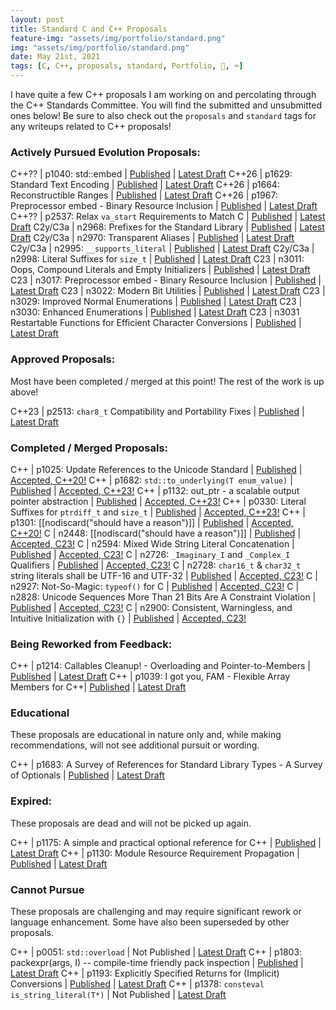 ```yaml
---
layout: post
title: Standard C and C++ Proposals
feature-img: "assets/img/portfolio/standard.png"
img: "assets/img/portfolio/standard.png"
date: May 21st, 2021
tags: [C, C++, proposals, standard, Portfolio, 🚌, ⌨️]
---
```


I have quite a few C++ proposals I am working on and percolating through the C++ Standards Committee. You will find the submitted and unsubmitted ones below! Be sure to also check out the `proposals` and `standard` tags for any writeups related to C++ proposals!


### Actively Pursued Evolution Proposals:

C++??   | p1040: std::embed | [Published](https://wg21.link/p1040) | [Latest Draft](/_vendor/future_cxx/papers/d1040.html)
C++26   | p1629: Standard Text Encoding | [Published](https://wg21.link/p1629) | [Latest Draft](/_vendor/future_cxx/papers/d1629.html)
C++26   | p1664: Reconstructible Ranges | [Published](https://wg21.link/p1664) | [Latest Draft](/_vendor/future_cxx/papers/d1664.html)
C++26   | p1967: Preprocessor embed - Binary Resource Inclusion | [Published](https://wg21.link/p1967) | [Latest Draft](/_vendor/future_cxx/papers/d1967.html)
C++??   | p2537: Relax `va_start` Requirements to Match C | [Published](https://wg21.link/p2537) | [Latest Draft](/_vendor/future_cxx/papers/d2537.html)
C2y/C3a | n2968: Prefixes for the Standard Library | [Published](https://www.open-std.org/jtc1/sc22/wg14/www/docs/n2968.htm) | [Latest Draft](/_vendor/future_cxx/papers/C%20-%20Prefixes%20for%20the%20Standard%20Library.html)
C2y/C3a | n2970: Transparent Aliases | [Published](https://www.open-std.org/jtc1/sc22/wg14/www/docs/n2970.htm) | [Latest Draft](/_vendor/future_cxx/papers/C%20-%20Transparent%20Function%20Aliases.html)
C2y/C3a | n2995: `__supports_literal` | [Published](https://www.open-std.org/jtc1/sc22/wg14/www/docs/n2995.htm) | [Latest Draft](/_vendor/future_cxx/papers/C%20-%20__supports_literal.html)
C2y/C3a | n2998: Literal Suffixes for `size_t` | [Published](https://www.open-std.org/jtc1/sc22/wg14/www/docs/n2998.htm) | [Latest Draft](/_vendor/future_cxx/papers/C%20-%20Literal%20Suffixes%20for%20size_t.html)
C23     | n3011: Oops, Compound Literals and Empty Initializers | [Published](https://www.open-std.org/jtc1/sc22/wg14/www/docs/n3011.htm) | [Latest Draft](/_vendor/future_cxx/papers/C%20-%20Oops,%20Compound%20Literals%20with%20Empty%20Initializers.html)
C23     | n3017: Preprocessor embed - Binary Resource Inclusion | [Published](https://www.open-std.org/jtc1/sc22/wg14/www/docs/n3017.htm) | [Latest Draft](/_vendor/future_cxx/papers/C%20-%20embed.html)
C23     | n3022: Modern Bit Utilities | [Published](https://www.open-std.org/jtc1/sc22/wg14/www/docs/n3022.htm) | [Latest Draft](/_vendor/future_cxx/papers/C%20-%20Modern%20Bit%20Utilities.html)
C23     | n3029: Improved Normal Enumerations | [Published](https://www.open-std.org/jtc1/sc22/wg14/www/docs/n3029.htm) | [Latest Draft](/_vendor/future_cxx/papers/C%20-%20Improved%20Normal%20Enumerations.html)
C23     | n3030: Enhanced Enumerations | [Published](https://www.open-std.org/jtc1/sc22/wg14/www/docs/n3030.htm) | [Latest Draft](/_vendor/future_cxx/papers/C%20-%20Enhanced%20Enumerations.html)
C23     | n3031 Restartable Functions for Efficient Character Conversions | [Published](https://www.open-std.org/jtc1/sc22/wg14/www/docs/n3031.htm) | [Latest Draft](/_vendor/future_cxx/papers/C%20-%20Efficient%20Character%20Conversions.html)


### Approved Proposals:

Most have been completed / merged at this point! The rest of the work is up above!

C++23 | p2513: `char8_t` Compatibility and Portability Fixes | [Published](https://wg21.link/p2513) | [Latest Draft](/_vendor/future_cxx/papers/d2513.html)



### Completed / Merged Proposals:

C++ | p1025: Update References to the Unicode Standard | [Published](https://wg21.link/p1025) | [Accepted, C++20!](https://wg21.link/p1025)
C++ | p1682: `std::to_underlying(T enum_value)` | [Published](https://wg21.link/p1682) | [Accepted, C++23!](/_vendor/future_cxx/papers/d1682.html)
C++ | p1132: out_ptr - a scalable output pointer abstraction | [Published](https://wg21.link/p1132) | [Accepted, C++23!](/_vendor/future_cxx/papers/d1132.html)
C++ | p0330: Literal Suffixes for `ptrdiff_t` and `size_t` | [Published](https://wg21.link/p0330) | [Accepted, C++23!](/_vendor/future_cxx/papers/d0330.html)
C++ | p1301: [[nodiscard("should have a reason")]] | [Published](https://wg21.link/p1301) | [Accepted, C++20!](/_vendor/future_cxx/papers/d1301.html)
C   | n2448: [[nodiscard("should have a reason")]] | [Published](https://www.open-std.org/jtc1/sc22/wg14/www/docs/n2448.pdf) | [Accepted, C23!](/_vendor/future_cxx/papers/C%20-%20nodiscard.html)
C   | n2594: Mixed Wide String Literal Concatenation | [Published](https://www.open-std.org/jtc1/sc22/wg14/www/docs/n2594.htm) | [Accepted, C23!](/_vendor/future_cxx/papers/C%20-%20Mixed%20Wide%20String%20Literal%20Concatenation.html)
C   | n2726: `_Imaginary_I` and `_Complex_I` Qualifiers | [Published](https://www.open-std.org/jtc1/sc22/wg14/www/docs/n2726.htm) | [Accepted, C23!](/_vendor/future_cxx/papers/C%20-%20_Imaginary_I%20and%20_Complex_I%20Qualifiers.html)
C   | n2728: `char16_t` & `char32_t` string literals shall be UTF-16 and UTF-32 | [Published](https://www.open-std.org/jtc1/sc22/wg14/www/docs/n2728.htm) | [Accepted, C23!](/_vendor/future_cxx/papers/C%20-%20char16_t%20&%20char32_t%20string%20literals%20shall%20be%20UTF-16%20&%20UTF-32.html)
C   | n2927: Not-So-Magic: `typeof()` for C | [Published](https://www.open-std.org/jtc1/sc22/wg14/www/docs/n2927.htm) | [Accepted, C23!](/_vendor/future_cxx/papers/C%20-%20typeof.html)
C   | n2828: Unicode Sequences More Than 21 Bits Are A Constraint Violation | [Published](https://www.open-std.org/jtc1/sc22/wg14/www/docs/n2828.htm) | [Accepted, C23!](/_vendor/future_cxx/papers/C%20-%20Unicode%20Sequences%20More%20Than%2021%20Bits%20are%20a%20Constraint%20Violation.html)
C   | n2900: Consistent, Warningless, and Intuitive Initialization with `{}` | [Published](https://www.open-std.org/jtc1/sc22/wg14/www/docs/n2900.htm) | [Accepted, C23!](/_vendor/future_cxx/papers/C%20-%20Consistent,%20Warningless,%20and%20Intuitive%20Initialization%20with%20%7B%7D.html)


### Being Reworked from Feedback:

C++ | p1214: Callables Cleanup! - Overloading and Pointer-to-Members | [Published](https://wg21.link/p1214) | [Latest Draft](/_vendor/future_cxx/papers/d1214.html)
C++ | p1039: I got you, FAM - Flexible Array Members for C++| [Published](https://wg21.link/p1039) | [Latest Draft](/_vendor/future_cxx/papers/d1039.html)


### Educational

These proposals are educational in nature only and, while making recommendations, will not see additional pursuit or wording.

C++ | p1683: A Survey of References for Standard Library Types - A Survey of Optionals | [Published](https://wg21.link/p1683) | [Latest Draft](/_vendor/future_cxx/papers/d1683.html)


### Expired:

These proposals are dead and will not be picked up again.


C++ | p1175: A simple and practical optional reference for C++ | [Published](https://wg21.link/p1175) | [Latest Draft](/_vendor/future_cxx/papers/d1175.html)
C++ | p1130: Module Resource Requirement Propagation | [Published](https://wg21.link/p1130) | [Latest Draft](https://thephd.dev/_vendor/future_cxx/papers/d1130.html)


### Cannot Pursue

These proposals are challenging and may require significant rework or language enhancement. Some have also been superseded by other proposals.

C++ | p0051: `std::overload` | Not Published | [Latest Draft](/_vendor/future_cxx/papers/d0051.html)
C++ | p1803: packexpr(args, I) -- compile-time friendly pack inspection | [Published](https://wg21.link/p1803) | [Latest Draft](/_vendor/future_cxx/papers/d1803.html)
C++ | p1193: Explicitly Specified Returns for (Implicit) Conversions | [Published](https://wg21.link/p1193) | [Latest Draft](/_vendor/future_cxx/papers/d1193.html)
C++ | p1378: `consteval is_string_literal(T*)` | Not Published | [Latest Draft](/_vendor/future_cxx/papers/d1378.html)
